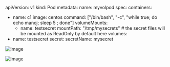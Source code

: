 
apiVersion: v1
kind: Pod
metadata:
  name: myvolpod
spec:
  containers:
  - name: c1
    image: centos
    command: ["/bin/bash", "-c", "while true; do echo manoj; sleep 5 ; done"]
    volumeMounts:
      - name: testsecret
        mountPath: "/tmp/mysecrets"   # the secret files will be mounted as ReadOnly by default here
  volumes:
  - name: testsecret
    secret:
      secretName: mysecret
 




![image](https://github.com/user-attachments/assets/f9835666-936d-4aa0-bc85-d43003d293c8)


![image](https://github.com/user-attachments/assets/cb25dae8-91b0-4ba2-bc59-13efd8fc4530)
